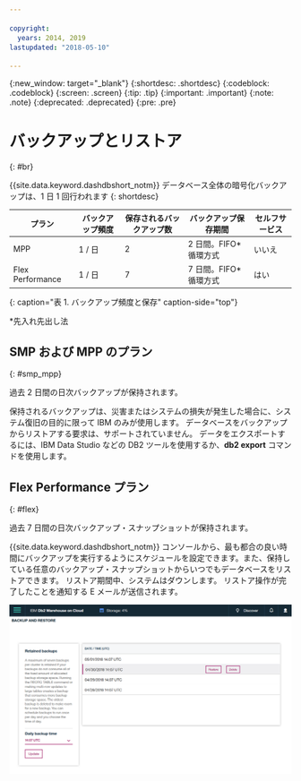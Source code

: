 ```yaml
---

copyright:
  years: 2014, 2019
lastupdated: "2018-05-10"

---
```


<!-- Attribute definitions --> 
{:new_window: target="_blank"}
{:shortdesc: .shortdesc}
{:codeblock: .codeblock}
{:screen: .screen}
{:tip: .tip}
{:important: .important}
{:note: .note}
{:deprecated: .deprecated}
{:pre: .pre}

# バックアップとリストア
{: #br}

{{site.data.keyword.dashdbshort_notm}} データベース全体の暗号化バックアップは、1 日 1 回行われます
{: shortdesc}

| プラン              | バックアップ頻度 | 保存されるバックアップ数 | バックアップ保存期間   | セルフサービス |
|-------------------|------------------|----------------------------|---------------------------|--------------|
| MPP               | 1 / 日          | 2                          | 2 日間。FIFO* 循環方式   | いいえ           |
| Flex Performance  | 1 / 日          | 7                          | 7 日間。FIFO* 循環方式   | はい          |
{: caption="表 1. バックアップ頻度と保存" caption-side="top"}

*先入れ先出し法

## SMP および MPP のプラン
{: #smp_mpp}

過去 2 日間の日次バックアップが保持されます。

保持されるバックアップは、災害またはシステムの損失が発生した場合に、システム復旧の目的に限って IBM のみが使用します。 データベースをバックアップからリストアする要求は、サポートされていません。 データをエクスポートするには、IBM Data Studio などの DB2 ツールを使用するか、**db2 export** コマンドを使用します。 

## Flex Performance プラン
{: #flex}

過去 7 日間の日次バックアップ・スナップショットが保持されます。

{{site.data.keyword.dashdbshort_notm}} コンソールから、最も都合の良い時間にバックアップを実行するようにスケジュールを設定できます。また、保持している任意のバックアップ・スナップショットからいつでもデータベースをリストアできます。 リストア期間中、システムはダウンします。 リストア操作が完了したことを通知する E メールが送信されます。

![Web コンソールの「バックアップとリストア」ページの表示](images/br.png)

